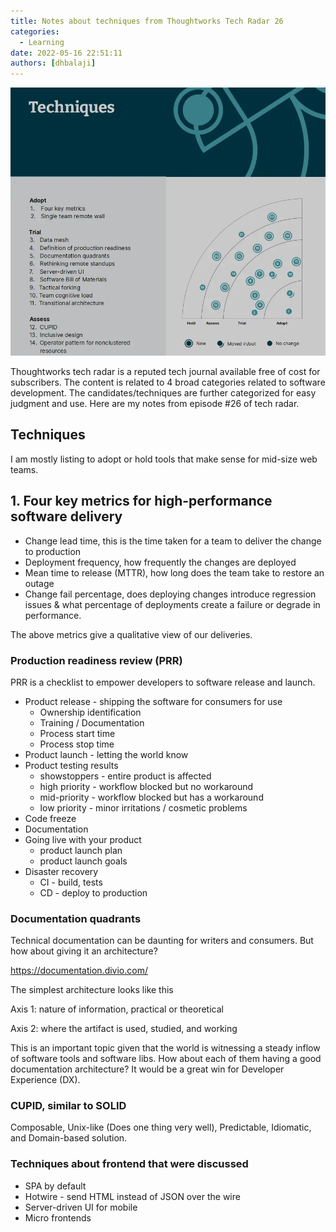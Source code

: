 ```yaml
---
title: Notes about techniques from Thoughtworks Tech Radar 26
categories:
  - Learning
date: 2022-05-16 22:51:11
authors: [dhbalaji]
---
```


![techniques](./assets/img.webp)

Thoughtworks tech radar is a reputed tech journal available free of cost for subscribers. The content is related to 4 broad categories related to software development. The candidates/techniques are further categorized for easy judgment and use. Here are my notes from episode #26 of tech radar.


 
## Techniques

I am mostly listing to adopt or hold tools that make sense for mid-size web teams. 

## 1. Four key metrics for high-performance software delivery

- Change lead time, this is the time taken for a team to deliver the change to production
- Deployment frequency, how frequently the changes are deployed 
- Mean time to release (MTTR), how long does the team take to restore an outage
- Change fail percentage, does deploying changes introduce regression issues & what percentage of deployments create a failure or degrade in performance.

The above metrics give a qualitative view of our deliveries. 

### Production readiness review (PRR)

PRR is a checklist to empower developers to software release and launch.

- Product release - shipping the software for consumers for use
  - Ownership identification
  - Training / Documentation
  - Process start time
  - Process stop time
- Product launch - letting the world know
- Product testing results
  - showstoppers - entire product is affected
  - high priority - workflow blocked but no workaround
  - mid-priority - workflow blocked but has a workaround
  - low priority - minor irritations / cosmetic problems
- Code freeze
- Documentation
- Going live with your product
  - product launch plan
  - product launch goals
- Disaster recovery
  - CI - build, tests
  - CD - deploy to production

    
### Documentation quadrants


Technical documentation can be daunting for writers and consumers. But how about giving it an architecture?

https://documentation.divio.com/

The simplest architecture looks like this 

Axis 1: nature of information, practical or theoretical

Axis 2: where the artifact is used, studied, and working

This is an important topic given that the world is witnessing a steady inflow of software tools and software libs. How about each of them having a good documentation architecture? It would be a great win for Developer Experience (DX).

### CUPID, similar to SOLID

Composable, Unix-like (Does one thing very well), Predictable, Idiomatic, and Domain-based solution.

### Techniques about frontend that were discussed

- SPA by default
- Hotwire - send HTML instead of JSON over the wire
- Server-driven UI for mobile
- Micro frontends